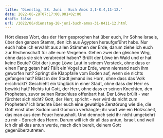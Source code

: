 ```yaml
---
title: 'Dienstag, 28. Juni : Buch Amos 3,1-8.4,11-12.'
date: 2022-06-28T07:17:00.001+02:00
draft: false
url: /2022/06/dienstag-28-juni-buch-amos-31-8411-12.html
---
```


Hört dieses Wort, das der Herr gesprochen hat über euch, ihr Söhne Israels, über den ganzen Stamm, den ich aus Ägypten heraufgeführt habe. Nur euch habe ich erwählt aus allen Stämmen der Erde; darum ziehe ich euch zur Rechenschaft für alle eure Vergehen. Gehen zwei den gleichen Weg, ohne dass sie sich verabredet haben? Brüllt der Löwe im Wald und er hat keine Beute? Gibt der junge Löwe Laut in seinem Versteck, ohne dass er einen Fang getan hat? Fällt ein Vogel zur Erde, wenn niemand nach ihm geworfen hat? Springt die Klappfalle vom Boden auf, wenn sie nichts gefangen hat? Bläst in der Stadt jemand ins Horn, ohne dass das Volk erschrickt? Geschieht ein Unglück in einer Stadt, ohne dass der Herr es bewirkt hat? Nichts tut Gott, der Herr, ohne dass er seinen Knechten, den Propheten, zuvor seinen Ratschluss offenbart hat. Der Löwe brüllt - wer fürchtet sich nicht? Gott, der Herr, spricht - wer wird da nicht zum Propheten? Ich brachte über euch eine gewaltige Zerstörung wie die, die Gott einst über Sodom und Gomorra verhängte; ihr wart wie ein Holzscheit, das man aus dem Feuer herausholt. Und dennoch seid ihr nicht umgekehrt zu mir - Spruch des Herrn. Darum will ich dir all das antun, Israel, und weil ich dir all das antun werde, mach dich bereit, deinem Gott gegenüberzutreten.